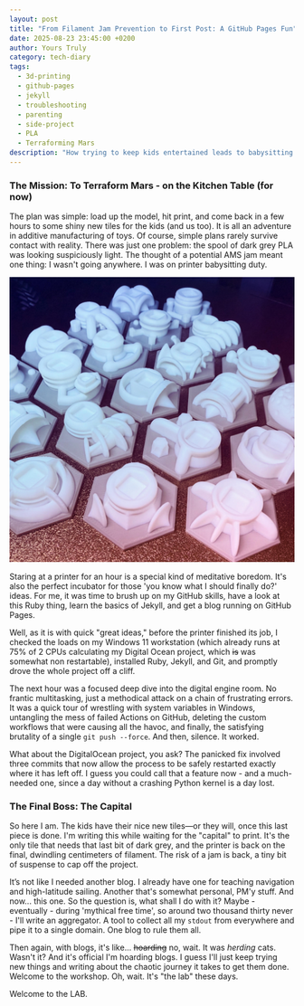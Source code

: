 ```yaml
---
layout: post
title: "From Filament Jam Prevention to First Post: A GitHub Pages Fun"
date: 2025-08-23 23:45:00 +0200
author: Yours Truly
category: tech-diary
tags: 
  - 3d-printing
  - github-pages
  - jekyll
  - troubleshooting
  - parenting
  - side-project
  - PLA
  - Terraforming Mars
description: "How trying to keep kids entertained leads to babysitting a 3D printer, which in turn leads to a new blog built while troubleshooting on two fronts."
---
```


### The Mission: To Terraform Mars - on the Kitchen Table (for now)

The plan was simple: load up the model, hit print, and come back in a few hours to some shiny new tiles for the kids (and us too). It is all an adventure in additive manufacturing of toys. Of course, simple plans rarely survive contact with reality. There was just one problem: the spool of dark grey PLA was looking suspiciously light. The thought of a potential AMS jam meant one thing: I wasn't going anywhere. I was on printer babysitting duty.

![A nice set of 3d printed cities for Terraforming Mars.](/assets/images/terraforming-mars-cities-3d-print.jpg)

Staring at a printer for an hour is a special kind of meditative boredom. It's also the perfect incubator for those 'you know what I should finally do?' ideas. For me, it was time to brush up on my GitHub skills, have a look at this Ruby thing, learn the basics of Jekyll, and get a blog running on GitHub Pages. 

Well, as it is with quick "great ideas," before the printer finished its job, I checked the loads on my Windows 11 workstation (which already runs at 75% of 2 CPUs calculating my Digital Ocean project, which ~~is~~ was somewhat non restartable), installed Ruby, Jekyll, and Git, and promptly drove the whole project off a cliff.

The next hour was a focused deep dive into the digital engine room. No frantic multitasking, just a methodical attack on a chain of frustrating errors. It was a quick tour of wrestling with system variables in Windows, untangling the mess of failed Actions on GitHub, deleting the custom workflows that were causing all the havoc, and finally, the satisfying brutality of a single `git push --force`. And then, silence. It worked.

What about the DigitalOcean project, you ask? The panicked fix involved three commits that now allow the process to be safely restarted exactly where it has left off. I guess you could call that a feature now - and a much-needed one, since a day without a crashing Python kernel is a day lost.

### The Final Boss: The Capital

So here I am. The kids have their nice new tiles—or they will, once this last piece is done. I'm writing this while waiting for the "capital" to print. It's the only tile that needs that last bit of dark grey, and the printer is back on the final, dwindling centimeters of filament. The risk of a jam is back, a tiny bit of suspense to cap off the project.

It’s not like I needed another blog. I already have one for teaching navigation and high-latitude sailing. Another that's somewhat personal, PM'y stuff. And now... this one. So the question is, what shall I do with it? Maybe - eventually - during 'mythical free time', so around two thousand thirty never - I'll write an aggregator. A tool to collect all my `stdout` from everywhere and pipe it to a single domain. One blog to rule them all.

Then again, with blogs, it's like... ~~hoarding~~ no, wait. It was *herding* cats. Wasn't it? And it's official I'm hoarding blogs. I guess I'll just keep trying new things and writing about the chaotic journey it takes to get them done. Welcome to the workshop. Oh, wait. It's "the lab" these days.

Welcome to the LAB.